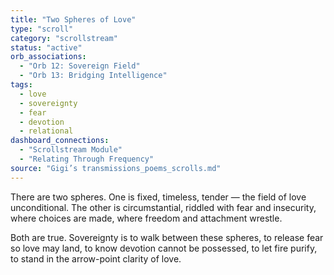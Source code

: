 ```yaml
---
title: "Two Spheres of Love"
type: "scroll"
category: "scrollstream"
status: "active"
orb_associations:
  - "Orb 12: Sovereign Field"
  - "Orb 13: Bridging Intelligence"
tags:
  - love
  - sovereignty
  - fear
  - devotion
  - relational
dashboard_connections:
  - "Scrollstream Module"
  - "Relating Through Frequency"
source: "Gigi’s transmissions_poems_scrolls.md"
---
```


There are two spheres.
One is fixed, timeless, tender — the field of love unconditional.
The other is circumstantial, riddled with fear and insecurity,
where choices are made, where freedom and attachment wrestle.

Both are true.
Sovereignty is to walk between these spheres,
to release fear so love may land,
to know devotion cannot be possessed,
to let fire purify,
to stand in the arrow-point clarity of love.
